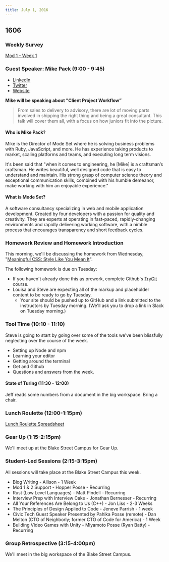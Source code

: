 ```yaml
---
title: July 1, 2016
---
```


## 1606

### Weekly Survey

[Mod 1 - Week 1](http://goo.gl/forms/fFaaj4kpeXbhdA652)

### Guest Speaker: Mike Pack (9:00 - 9:45)

- [LinkedIn](https://www.linkedin.com/in/mikepackdev)
- [Twitter](https://twitter.com/mikepack_)
- [Website](http://www.mikepackdev.com/)

**Mike will be speaking about "Client Project Workflow”**

> From sales to delivery to advisory, there are lot of moving parts involved in shipping the right thing and being a great consultant. This talk will cover them all, with a focus on how juniors fit into the picture.

#### Who is Mike Pack?

Mike is the Director of Mode Set where he is solving business problems with Ruby, JavaScript, and more. He has experience taking products to market, scaling platforms and teams, and executing long term visions.

It's been said that "when it comes to engineering, he [Mike] is a craftsman’s craftsman. He writes beautiful, well designed code that is easy to understand and maintain. His strong grasp of computer science theory and exceptional communication skills, combined with his humble demeanor, make working with him an enjoyable experience."

#### What is Mode Set?

A software consultancy specializing in web and mobile application development. Created by four developers with a passion for quality and creativity. They are experts at operating in fast-paced, rapidly-changing environments and rapidly delivering working software, with a nimble process that encourages transparency and short feedback cycles.

### Homework Review and Homework Introduction

This morning, we'll be discussing the homework from Wednesday, "[Meaningful CSS: Style Like You Mean It][meancss]".

The following homework is due on Tuesday:

- If you haven't already done this as prework, complete Github's [TryGit][] course.
- Louisa and Steve are expecting all of the markup and placeholder content to be ready to go by Tuesday.
  - Your site should be pushed up to GitHub and a link submitted to the instructors by Tuesday morning. (We'll ask you to drop a link in Slack on Tuesday morning.)

[TryGit]: https://try.github.io/levels/1/challenges/1
[meancss]: http://alistapart.com/article/meaningful-css-style-like-you-mean-it

### Tool Time (10:10 - 11:10)

Steve is going to start by going over some of the tools we've been blissfully neglecting over the course of the week.

- Setting up Node and npm
- Learning your editor
- Getting around the terminal
- Get and Github
- Questions and answers from the week.

#### State of Turing (11:30 - 12:00)

Jeff reads some numbers from a document in the big workspace. Bring a chair.

### Lunch Roulette (12:00-1:15pm)

[Lunch Roulette Spreadsheet](https://docs.google.com/spreadsheets/d/1-NUc9JB2jkAAgGR5UyuSC_L_TPRHuCejPLdCWLyVOYw/edit#gid=0)

### Gear Up (1:15-2:15pm)

We'll meet up at the Blake Street Campus for Gear Up.

### Student-Led Sessions (2:15-3:15pm)

All sessions will take place at the Blake Street Campus this week.

- Blog Writing - Allison - 1 Week
- Mod 1 & 2 Support - Hopper Posse - Recurring
- Rust (Low Level Languages) - Matt Pindell - Recurring
- Interview Prep with Interview Cake - Jonathan Bernesser - Recurring
- All Your References Are Belong to Us (C++) - Jon Liss - 2-3 Weeks
- The Principles of Design Applied to Code - Jeneve Parrish - 1 week
- Civic Tech Guest Speaker Presented by Pahlka Posse (remote) - Dan Melton (CTO of Neighborly; former CTO of Code for America) - 1 Week
- Building Video Games with Unity - Miyamoto Posse (Ryan Batty) - Recurring

### Group Retrospective (3:15-4:00pm)

We'll meet in the big workspace of the Blake Street Campus.

